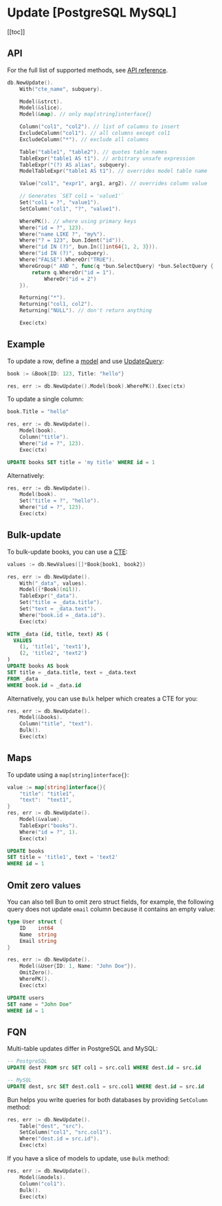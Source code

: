 # Update [PostgreSQL MySQL]

[[toc]]

## API

For the full list of supported methods, see
[API reference](https://pkg.go.dev/github.com/uptrace/bun#UpdateQuery).

```go
db.NewUpdate().
	With("cte_name", subquery).

	Model(&strct).
	Model(&slice).
	Model(&map). // only map[string]interface{}

	Column("col1", "col2"). // list of columns to insert
	ExcludeColumn("col1"). // all columns except col1
	ExcludeColumn("*"). // exclude all columns

	Table("table1", "table2"). // quotes table names
	TableExpr("table1 AS t1"). // arbitrary unsafe expression
	TableExpr("(?) AS alias", subquery).
	ModelTableExpr("table1 AS t1"). // overrides model table name

	Value("col1", "expr1", arg1, arg2). // overrides column value

    // Generates `SET col1 = 'value1'`
	Set("col1 = ?", "value1").
    SetColumn("col1", "?", "value1").

	WherePK(). // where using primary keys
	Where("id = ?", 123).
	Where("name LIKE ?", "my%").
	Where("? = 123", bun.Ident("id")).
	Where("id IN (?)", bun.In([]int64{1, 2, 3})).
	Where("id IN (?)", subquery).
	Where("FALSE").WhereOr("TRUE").
	WhereGroup(" AND ", func(q *bun.SelectQuery) *bun.SelectQuery {
		return q.WhereOr("id = 1").
			WhereOr("id = 2")
	}).

	Returning("*").
	Returning("col1, col2").
	Returning("NULL"). // don't return anything

	Exec(ctx)
```

## Example

To update a row, define a [model](models.html) and use
[UpdateQuery](https://pkg.go.dev/github.com/uptrace/bun#UpdateQuery):

```go
book := &Book{ID: 123, Title: "hello"}

res, err := db.NewUpdate().Model(book).WherePK().Exec(ctx)
```

To update a single column:

```go
book.Title = "hello"

res, err := db.NewUpdate().
	Model(book).
	Column("title").
	Where("id = ?", 123).
	Exec(ctx)
```

```sql
UPDATE books SET title = 'my title' WHERE id = 1
```

Alternatively:

```go
res, err := db.NewUpdate().
    Model(book).
    Set("title = ?", "hello").
    Where("id = ?", 123).
    Exec(ctx)
```

## Bulk-update

To bulk-update books, you can use a [CTE](query-common-table-expressions.md):

```go
values := db.NewValues([]*Book{book1, book2})

res, err := db.NewUpdate().
	With("_data", values).
	Model((*Book)(nil)).
	TableExpr("_data").
	Set("title = _data.title").
	Set("text = _data.text").
	Where("book.id = _data.id").
	Exec(ctx)
```

```sql
WITH _data (id, title, text) AS (
  VALUES
    (1, 'title1', 'text1'),
    (2, 'title2', 'text2')
)
UPDATE books AS book
SET title = _data.title, text = _data.text
FROM _data
WHERE book.id = _data.id
```

Alternatively, you can use `Bulk` helper which creates a CTE for you:

```go
res, err := db.NewUpdate().
	Model(&books).
	Column("title", "text").
	Bulk().
	Exec(ctx)
```

## Maps

To update using a `map[string]interface{}`:

```go
value := map[string]interface{}{
	"title": "title1",
	"text":	 "text1",
}
res, err := db.NewUpdate().
	Model(&value).
	TableExpr("books").
	Where("id = ?", 1).
	Exec(ctx)
```

```sql
UPDATE books
SET title = 'title1', text = 'text2'
WHERE id = 1
```

## Omit zero values

You can also tell Bun to omit zero struct fields, for example, the following query does not update
`email` column because it contains an empty value:

```go
type User struct {
	ID	  int64
	Name  string
	Email string
}

res, err := db.NewUpdate().
	Model(&User{ID: 1, Name: "John Doe"}).
	OmitZero().
	WherePK().
	Exec(ctx)
```

```sql
UPDATE users
SET name = "John Doe"
WHERE id = 1
```

## FQN

Multi-table updates differ in PostgreSQL and MySQL:

```sql
-- PostgreSQL
UPDATE dest FROM src SET col1 = src.col1 WHERE dest.id = src.id

-- MySQL
UPDATE dest, src SET dest.col1 = src.col1 WHERE dest.id = src.id
```

Bun helps you write queries for both databases by providing `SetColumn` method:

```go
res, err := db.NewUpdate().
	Table("dest", "src").
	SetColumn("col1", "src.col1").
	Where("dest.id = src.id").
	Exec(ctx)
```

If you have a slice of models to update, use `Bulk` method:

```go
res, err := db.NewUpdate().
	Model(&models).
	Column("col1").
	Bulk().
	Exec(ctx)
```
